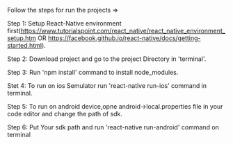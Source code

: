 
Follow the steps for run the projects =>

Step 1: Setup React-Native environment first(https://www.tutorialspoint.com/react_native/react_native_environment_setup.htm OR 
         https://facebook.github.io/react-native/docs/getting-started.html). 
         
Step 2: Download project and go to the project Directory in 'terminal'.

Step 3: Run 'npm install' command to install node_modules.

Stet 4: To run on ios Semulator run 'react-native run-ios' command in terminal.

Step 5: To run on android device,opne android->local.properties file in your code editor and change the path of sdk.

Step 6: Put Your sdk path and run 'react-native run-android' command on terminal


